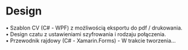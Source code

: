 # Design
 
• Szablon CV (C# - WPF) z możliwością eksportu do pdf / drukowania.  
• Design czatu z ustawieniami szyfrowania i rodzaju połączenia.  
• Przewodnik rajdowy (C# - Xamarin.Forms) - W trakcie tworzenia...  
